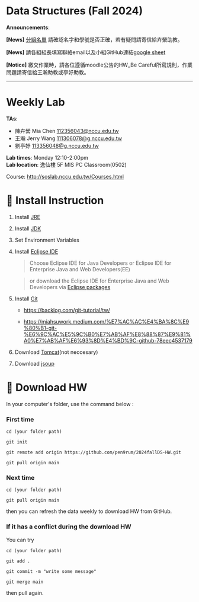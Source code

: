 # Data Structures (Fall 2024)

**Announcements**:


**[News]** [分組名單](https://docs.google.com/spreadsheets/d/14KBtZRpU0EKLtIXGMai80-G4RxqmgYnODJMDnsNN32o/edit?gid=0#gid=0) 請確認名字和學號是否正確，若有疑問請寄信給卉縈助教。

**[News]** 請各組組長填寫聯絡email以及小組GitHub連結[google sheet](https://docs.google.com/forms/d/e/1FAIpQLScKtmCyykF1_LQxsbORnwSifTbm-vwSkp2yJCEkI1GCv-y-Lw/viewform)

**[Notice]** 繳交作業時，請各位遵循moodle公告的HW_Be Careful所寫規則，作業問題請寄信給王瀚助教或亭妤助教。

---
# Weekly Lab #

**TAs**:  
- 陳卉縈 Mia Chen 112356043@nccu.edu.tw 
- 王瀚 Jerry Wang 111306078@g.nccu.edu.tw   
- 劉亭妤 113356048@g.nccu.edu.tw  

**Lab times**: Monday 12:10-2:00pm  
**Lab location**: 逸仙樓 5F MIS PC Classroom(0502)

Course: http://soslab.nccu.edu.tw/Courses.html



# :link: Install Instruction #

1. Install [JRE](https://www.java.com/en/download/)

2. Install [JDK](https://www.oracle.com/java/technologies/javase/javase-jdk8-downloads.html)

3. Set Environment Variables

4. Install [Eclipse IDE](http://www.eclipse.org/downloads/)

    > Choose Eclipse IDE for Java Developers or Eclipse IDE for Enterprise Java and Web Developers(EE)

    > or download the Eclipse IDE for Enterprise Java and Web Developers via [Eclipse packages](https://www.eclipse.org/downloads/packages/)

5. Install [Git](https://git-scm.com/)

    - https://backlog.com/git-tutorial/tw/

    - https://miahsuwork.medium.com/%E7%AC%AC%E4%BA%8C%E9%80%B1-git-%E6%9C%AC%E5%9C%B0%E7%AB%AF%E8%88%87%E9%81%A0%E7%AB%AF%E6%93%8D%E4%BD%9C-github-78eec4537179

6. Download [Tomcat](https://tomcat.apache.org/)(not neccesary)

7. Download [jsoup](https://jsoup.org/download)

# :file_folder: Download HW #

In your computer's folder, use the command below :

### First time

`cd (your folder path)`

`git init`

`git remote add origin https://github.com/pen9rum/2024fallDS-HW.git`

`git pull origin main`

### Next time

`cd (your folder path)`

`git pull origin main`

then you can refresh the data weekly to download HW from GitHub.

### If it has a conflict during the download HW

You can try

`cd (your folder path)`

`git add .`

`git commit -m "write some message"`

`git merge main`

then pull again.
